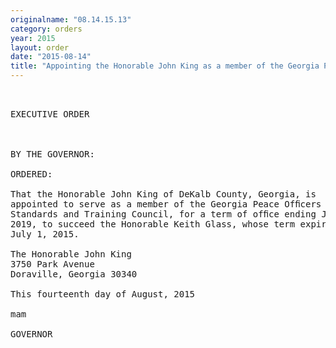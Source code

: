 ```yaml
---
originalname: "08.14.15.13"
category: orders
year: 2015
layout: order
date: "2015-08-14"
title: "Appointing the Honorable John King as a member of the Georgia Peace Officers Standards and Training Council"
---
```

<pre>
 

EXECUTIVE ORDER

 

BY THE GOVERNOR:

ORDERED:

That the Honorable John King of DeKalb County, Georgia, is
appointed to serve as a member of the Georgia Peace Ofﬁcers
Standards and Training Council, for a term of ofﬁce ending July 1,
2019, to succeed the Honorable Keith Glass, whose term expired
July 1, 2015.

The Honorable John King
3750 Park Avenue
Doraville, Georgia 30340

This fourteenth day of August, 2015

mam

GOVERNOR

 

 

</pre>
